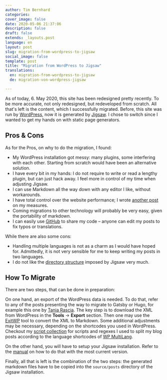 ```yaml
---
author: Tim Bernhard
categories:
cover_image: false
date: 2020-05-06 21:37:06
description: false
draft: false
extends: _layouts.post
language: en
layout: post
slug: migration-from-wordpress-to-jigsaw
social_image: false
template: post
title: "Migration from WordPress to Jigsaw"
translations:
  en: migration-from-wordpress-to-jigsaw
  de: migration-von-wordpress-jigsaw

---
```


As of today, 6. May 2020, this site has been redesigned pretty recently. 
To be more accurate, not only redesigned, but redeveloped from scratch.
All that's left is the content, which I successfully migrated.
Before, this site was run by [WordPress](https://wordpress.org/), now it is generated by [Jigsaw](https://jigsaw.tighten.co/).
I chose to switch since I wanted to get my hands on with static page generators.

## Pros & Cons

As for the Pros, on why to do the migration, I found:

* My WordPress installation got messy: many plugins, some interfering with each other. Starting from scratch would have been an alternative solution.
* I have every bit in my hands: I do not require to write or read a lengthy plugin, but can just hack away. I feel more in control of my time when adjusting Jigsaw.
* I can use Markdown all the way down with any editor I like, without workarounds.
* I have total control over the website performance; I wrote [another post](https://www.genieblog.ch/blog/en/2020/features-of-this-website-speed) on my measures.
* Coming migrations to other technology will probably be very easy, given the portability of markdown.
* I can easily use [GitHub](https://github.com/GenieTim/genieblog.ch) to share my code – anyone can edit my posts to fix typos or translations.

While there are also some cons:

* Handling multiple languages is not as a charm as I would have hoped for. Admittedly, it is not very sensible for me to keep writing my posts in two languages.
* I do not like the [directory structure](https://github.com/tightenco/jigsaw/issues/432) imposed by Jigsaw very much.

## How To Migrate

There are two steps, that can be done in preparation:

On one hand, an export of the WordPress data is needed. 
To do that, refer to any of the posts presenting the way to migrate to Gatsby or Hugo, for example this one by [Tania Rascia](https://www.taniarascia.com/migrating-from-wordpress-to-gatsby/).
The key step is to download the XML from WordPress in the **Tools** → **Export** section.
Then one may use the [ExitWP](https://github.com/thomasf/exitwp) tool to convert the XML to Markdown.
Some additional adjustments may be necessary, depending on the shortcodes you used in WordPress. 
Checkout my [script collection](https://github.com/GenieTim/genieblog.ch/tree/master/bin/archive) for scripts and regexes I used to split my blog posts according to the language shortcodes of [WP MultiLang](https://github.com/VaLeXaR/wp-multilang).

On the other hand, you will have to setup your Jigsaw installation.
Refer to the [manual](https://jigsaw.tighten.co/docs/installation/) on how to do that with the most current version.

Finally, all that is left is the combination of the two steps:
the generated markdown files have to be copied into the `source/posts` directory of the Jigsaw installation.

